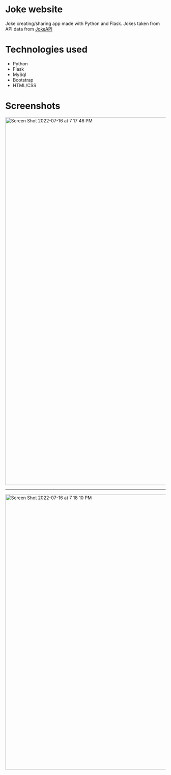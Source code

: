 # Joke website
Joke creating/sharing app made with Python and Flask. Jokes taken from API data from [JokeAPI](https://sv443.net/jokeapi/v2/)

# Technologies used
- Python 
- Flask
- MySql
- Bootstrap
- HTML/CSS


# Screenshots

<img width="1154" alt="Screen Shot 2022-07-16 at 7 17 46 PM" src="https://user-images.githubusercontent.com/99225907/179374992-c68549f5-e479-4ee9-93be-3afc8bb886c9.png">

----------------------------------------------------------------------------------------------------------------------------------------

<img width="864" alt="Screen Shot 2022-07-16 at 7 18 10 PM" src="https://user-images.githubusercontent.com/99225907/179375000-5254de63-2825-4e62-98aa-8aec33820099.png">
